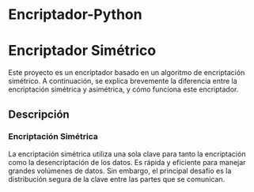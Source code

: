 # Encriptador-Python
# Encriptador Simétrico

Este proyecto es un encriptador basado en un algoritmo de encriptación simétrico. A continuación, se explica brevemente la diferencia entre la encriptación simétrica y asimétrica, y cómo funciona este encriptador.

## Descripción

### Encriptación Simétrica

La encriptación simétrica utiliza una sola clave para tanto la encriptación como la desencriptación de los datos. Es rápida y eficiente para manejar grandes volúmenes de datos. Sin embargo, el principal desafío es la distribución segura de la clave entre las partes que se comunican.

